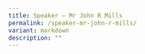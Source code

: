 ```yaml
---
title: Speaker – Mr John R Mills
permalink: /speaker-mr-john-r-mills/
variant: markdown
description: ""
---
```

